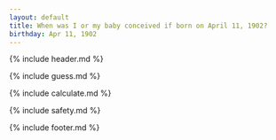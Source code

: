 ```yaml
---
layout: default
title: When was I or my baby conceived if born on April 11, 1902?
birthday: Apr 11, 1902
---
```


{% include header.md %}

{% include guess.md %}

{% include calculate.md %}

{% include safety.md %}

{% include footer.md %}



